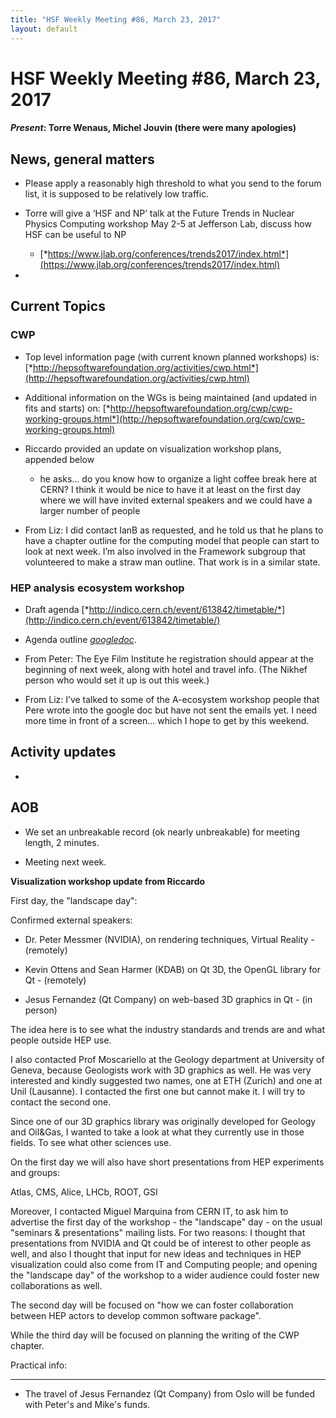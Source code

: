 ```yaml
---
title: "HSF Weekly Meeting #86, March 23, 2017"
layout: default
---
```


# HSF Weekly Meeting #86, March 23, 2017

#### *Present*: Torre Wenaus, Michel Jouvin (there were many apologies)

## News, general matters

-   Please apply a reasonably high threshold to what you send to the forum list, it is supposed to be relatively low traffic.

-   Torre will give a ‘HSF and NP’ talk at the Future Trends in Nuclear Physics Computing workshop May 2-5 at Jefferson Lab, discuss how HSF can be useful to NP

    -   [*https://www.jlab.org/conferences/trends2017/index.html*](https://www.jlab.org/conferences/trends2017/index.html)

-   

## Current Topics 

### CWP

-   Top level information page (with current known planned workshops) is: [*http://hepsoftwarefoundation.org/activities/cwp.html*](http://hepsoftwarefoundation.org/activities/cwp.html)

-   Additional information on the WGs is being maintained (and updated in fits and starts) on: [*http://hepsoftwarefoundation.org/cwp/cwp-working-groups.html*](http://hepsoftwarefoundation.org/cwp/cwp-working-groups.html)

-   Riccardo provided an update on visualization workshop plans, appended below

    -   he asks… do you know how to organize a light coffee break here at CERN? I think it would be nice to have it at least on the first day where we will have invited external speakers and we could have a larger number of people

-   From Liz: I did contact IanB as requested, and he told us that he plans to have a chapter outline for the computing model that people can start to look at next week. I’m also involved in the Framework subgroup that volunteered to make a straw man outline. That work is in a similar state.

### HEP analysis ecosystem workshop

-   Draft agenda [*http://indico.cern.ch/event/613842/timetable/*](http://indico.cern.ch/event/613842/timetable/)

-   Agenda outline [*googledoc*](https://docs.google.com/document/d/1F2v4W5X216sXALToBTT-jT0fFkaIQhld2cqDnSqdv-I/edit?usp=sharing).

-   From Peter: The Eye Film Institute he registration should appear at the beginning of next week, along with hotel and travel info. (The Nikhef person who would set it up is out this week.)

-   From Liz: I’ve talked to some of the A-ecosystem workshop people that Pere wrote into the google doc but have not sent the emails yet. I need more time in front of a screen… which I hope to get by this weekend.

## Activity updates

-   

## AOB

-   We set an unbreakable record (ok nearly unbreakable) for meeting length, 2 minutes.

-   Meeting next week.

**Visualization workshop update from Riccardo**

First day, the "landscape day":

Confirmed external speakers:

- Dr. Peter Messmer (NVIDIA), on rendering techniques, Virtual Reality - (remotely)

- Kevin Ottens and Sean Harmer (KDAB) on Qt 3D, the OpenGL library for Qt - (remotely)

- Jesus Fernandez (Qt Company) on web-based 3D graphics in Qt - (in person)

The idea here is to see what the industry standards and trends are and what people outside HEP use.

I also contacted Prof Moscariello at the Geology department at University of Geneva, because Geologists work with 3D graphics as well. He was very interested and kindly suggested two names, one at ETH (Zurich) and one at Unil (Lausanne). I contacted the first one but cannot make it. I will try to contact the second one.

Since one of our 3D graphics library was originally developed for Geology and Oil&Gas, I wanted to take a look at what they currently use in those fields. To see what other sciences use.

On the first day we will also have short presentations from HEP experiments and groups:

Atlas, CMS, Alice, LHCb, ROOT, GSI

Moreover, I contacted Miguel Marquina from CERN IT, to ask him to advertise the first day of the workshop - the "landscape" day - on the usual "seminars & presentations" mailing lists. For two reasons: I thought that presentations from NVIDIA and Qt could be of interest to other people as well, and also I thought that input for new ideas and techniques in HEP visualization could also come from IT and Computing people; and opening the "landscape day" of the workshop to a wider audience could foster new collaborations as well.

The second day will be focused on "how we can foster collaboration between HEP actors to develop common software package".

While the third day will be focused on planning the writing of the CWP chapter.

Practical info:

----------------

- The travel of Jesus Fernandez (Qt Company) from Oslo will be funded with Peter's and Mike's funds.

